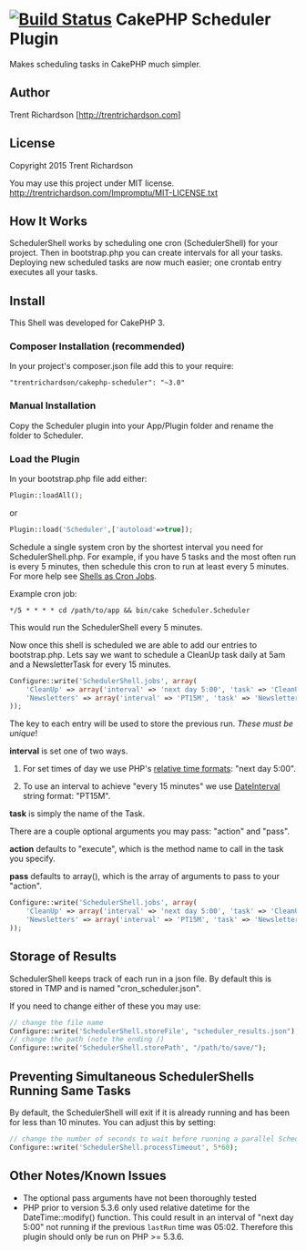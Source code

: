 [![Build Status](https://travis-ci.org/crabstudio/cakephp-scheduler.svg?branch=master)](https://travis-ci.org/crabstudio/cakephp-scheduler)
CakePHP Scheduler Plugin
========================

Makes scheduling tasks in CakePHP much simpler.

Author
------
Trent Richardson [http://trentrichardson.com]

License
-------
Copyright 2015 Trent Richardson

You may use this project under MIT license.
http://trentrichardson.com/Impromptu/MIT-LICENSE.txt

How It Works
------------
SchedulerShell works by scheduling one cron (SchedulerShell) for your project. Then in bootstrap.php you can create intervals for all your tasks.  Deploying new scheduled tasks are now much easier; one crontab entry executes all your tasks.

Install
-------

This Shell was developed for CakePHP 3.

### Composer Installation (recommended)

In your project's composer.json file add this to your require:

````
"trentrichardson/cakephp-scheduler": "~3.0"
````

### Manual Installation

Copy the Scheduler plugin into your App/Plugin folder and rename the folder to Scheduler.

### Load the Plugin

In your bootstrap.php file add either:

```php
Plugin::loadAll();
```

or

```php
Plugin::load('Scheduler',['autoload'=>true]);
```

Schedule a single system cron by the shortest interval you need for SchedulerShell.php.  For example, if you have 5 tasks and the most often run is every 5 minutes, then schedule this cron to run at least every 5 minutes. For more help see [Shells as Cron Jobs](http://book.cakephp.org/2.0/en/console-and-shells/cron-jobs.html).

Example cron job:

````
*/5 * * * * cd /path/to/app && bin/cake Scheduler.Scheduler
````

This would run the SchedulerShell every 5 minutes.

Now once this shell is scheduled we are able to add our entries to bootstrap.php.  Lets say we want to schedule a CleanUp task daily at 5am and a NewsletterTask for every 15 minutes.

```php
Configure::write('SchedulerShell.jobs', array(
	'CleanUp' => array('interval' => 'next day 5:00', 'task' => 'CleanUp'),// tomorrow at 5am
	'Newsletters' => array('interval' => 'PT15M', 'task' => 'Newsletter') //every 15 minutes
));
```

The key to each entry will be used to store the previous run.  *These must be unique*!

**interval** is set one of two ways.
1) For set times of day we use PHP's [relative time formats](http://www.php.net/manual/en/datetime.formats.relative.php): "next day 5:00".

2) To use an interval to achieve "every 15 minutes" we use [DateInterval](http://www.php.net/manual/en/class.dateinterval.php) string format: "PT15M".

**task** is simply the name of the Task.

There are a couple optional arguments you may pass: "action" and "pass".

**action** defaults to "execute", which is the method name to call in the task you specify.

**pass** defaults to array(), which is the array of arguments to pass to your "action".

```php
Configure::write('SchedulerShell.jobs', array(
	'CleanUp' => array('interval' => 'next day 5:00', 'task' => 'CleanUp', 'action' => 'execute', 'pass' => array()),
	'Newsletters' => array('interval' => 'PT15M', 'task' => 'Newsletter', 'action' => 'execute', 'pass' => array())
));
```

Storage of Results
------------------
SchedulerShell keeps track of each run in a json file.  By default this is stored in TMP and is named "cron_scheduler.json".

If you need to change either of these you may use:

```php
// change the file name
Configure::write('SchedulerShell.storeFile', "scheduler_results.json");
// change the path (note the ending /)
Configure::write('SchedulerShell.storePath', "/path/to/save/");
```

Preventing Simultaneous SchedulerShells Running Same Tasks
----------------------------------------------------------
By default, the SchedulerShell will exit if it is already running and has been for less than 10 minutes. You can adjust this by setting:

```php
// change the number of seconds to wait before running a parallel SchedulerShell; 0 = do not exit
Configure::write('SchedulerShell.processTimeout', 5*60);
```

Other Notes/Known Issues
------------------------
- The optional pass arguments have not been thoroughly tested
- PHP prior to version 5.3.6 only used relative datetime for the DateTime::modify() function. This could result in an interval of "next day 5:00" not running if the previous `lastRun` time was 05:02. Therefore this plugin should only be run on PHP >= 5.3.6.
